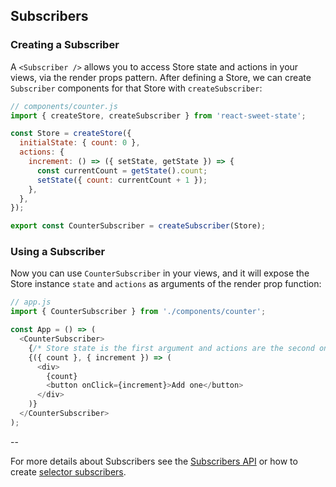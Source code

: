 ## Subscribers

### Creating a Subscriber

A `<Subscriber />` allows you to access Store state and actions in your views, via the render props pattern.
After defining a Store, we can create `Subscriber` components for that Store with `createSubscriber`:

```js
// components/counter.js
import { createStore, createSubscriber } from 'react-sweet-state';

const Store = createStore({
  initialState: { count: 0 },
  actions: {
    increment: () => ({ setState, getState }) => {
      const currentCount = getState().count;
      setState({ count: currentCount + 1 });
    },
  },
});

export const CounterSubscriber = createSubscriber(Store);
```

### Using a Subscriber

Now you can use `CounterSubscriber` in your views, and it will expose the Store instance `state` and `actions` as arguments of the render prop function:

```js
// app.js
import { CounterSubscriber } from './components/counter';

const App = () => (
  <CounterSubscriber>
    {/* Store state is the first argument and actions are the second one */}
    {({ count }, { increment }) => (
      <div>
        {count}
        <button onClick={increment}>Add one</button>
      </div>
    )}
  </CounterSubscriber>
);
```

--

For more details about Subscribers see the [Subscribers API](../api/subscriber.md) or how to create [selector subscribers](../advanced/selector.md).
